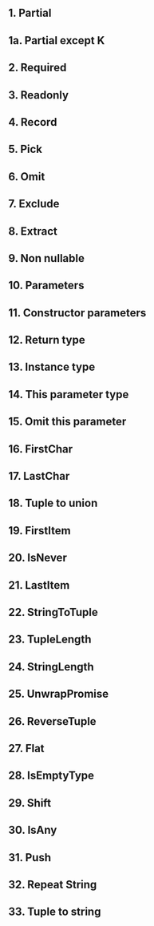 ## 1. Partial<T>

## 1а. Partial except K

## 2. Required<T>

## 3. Readonly<T>

## 4. Record

## 5. Pick

## 6. Omit

## 7. Exclude

## 8. Extract

## 9. Non nullable

## 10. Parameters

## 11. Constructor parameters

## 12. Return type

## 13. Instance type

## 14. This parameter type

## 15. Omit this parameter

## 16. FirstChar

## 17. LastChar

## 18. Tuple to union

## 19. FirstItem

## 20. IsNever

## 21. LastItem

## 22. StringToTuple

## 23. TupleLength

## 24. StringLength

## 25. UnwrapPromise

## 26. ReverseTuple

## 27. Flat

## 28. IsEmptyType

## 29. Shift

## 30. IsAny

## 31. Push

## 32. Repeat String

## 33. Tuple to string
